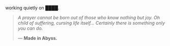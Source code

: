 working quietly on ████.


<!--QUOTE_START-->
> *A prayer cannot be born out of those who know nothing but joy. Oh child of suffering, cursing life itself... Certainly there is something only you can do.*  
>
>
> — **Made in Abyss.**
<!--QUOTE_END-->
<!-- last updated: 2025-10-31T23:25:42.271877+00:00 -->

